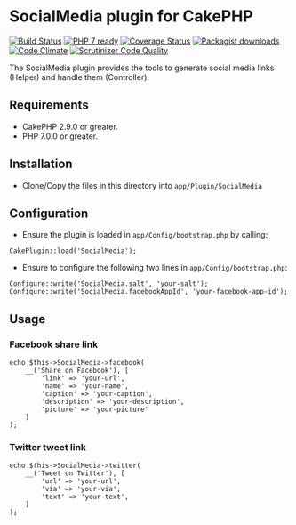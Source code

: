 # SocialMedia plugin for CakePHP

[![Build Status](https://travis-ci.org/Oefenweb/cakephp-social-media.png?branch=master)](https://travis-ci.org/Oefenweb/cakephp-social-media)
[![PHP 7 ready](http://php7ready.timesplinter.ch/Oefenweb/cakephp-social-media/badge.svg)](https://travis-ci.org/Oefenweb/cakephp-social-media)
[![Coverage Status](https://codecov.io/gh/Oefenweb/cakephp-social-media/branch/master/graph/badge.svg)](https://codecov.io/gh/Oefenweb/cakephp-social-media)
[![Packagist downloads](http://img.shields.io/packagist/dt/Oefenweb/cakephp-social-media.svg)](https://packagist.org/packages/oefenweb/cakephp-social-media)
[![Code Climate](https://codeclimate.com/github/Oefenweb/cakephp-social-media/badges/gpa.svg)](https://codeclimate.com/github/Oefenweb/cakephp-social-media)
[![Scrutinizer Code Quality](https://scrutinizer-ci.com/g/Oefenweb/cakephp-social-media/badges/quality-score.png?b=master)](https://scrutinizer-ci.com/g/Oefenweb/cakephp-social-media/?branch=master)

The SocialMedia plugin provides the tools to generate social media links (Helper) and handle them (Controller).

## Requirements

* CakePHP 2.9.0 or greater.
* PHP 7.0.0 or greater.

## Installation

* Clone/Copy the files in this directory into `app/Plugin/SocialMedia`

## Configuration

* Ensure the plugin is loaded in `app/Config/bootstrap.php` by calling:

```
CakePlugin::load('SocialMedia');
```

* Ensure to configure the following two lines in `app/Config/bootstrap.php`:

```
Configure::write('SocialMedia.salt', 'your-salt');
Configure::write('SocialMedia.facebookAppId', 'your-facebook-app-id');
```

## Usage

### Facebook share link

```
echo $this->SocialMedia->facebook(
	__('Share on Facebook'), [
		'link' => 'your-url',
		'name' => 'your-name',
		'caption' => 'your-caption',
		'description' => 'your-description',
		'picture' => 'your-picture'
	]
);
```

### Twitter tweet link

```
echo $this->SocialMedia->twitter(
	__('Tweet on Twitter'), [
		'url' => 'your-url',
		'via' => 'your-via',
		'text' => 'your-text',
	]
);
```
